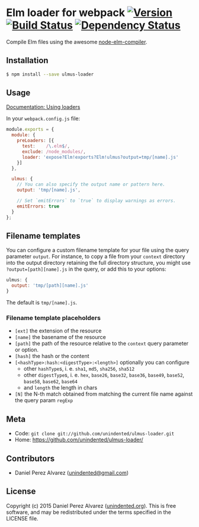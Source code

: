 # Elm loader for webpack [![Version](https://img.shields.io/npm/v/ulmus-loader.svg)](https://www.npmjs.com/package/ulmus-loader) [![Build Status](https://img.shields.io/travis/unindented/ulmus-loader.svg)](http://travis-ci.org/unindented/ulmus-loader) [![Dependency Status](https://img.shields.io/gemnasium/unindented/ulmus-loader.svg)](https://gemnasium.com/unindented/ulmus-loader)

Compile Elm files using the awesome [node-elm-compiler](https://github.com/rtfeldman/node-elm-compiler).


## Installation

```sh
$ npm install --save ulmus-loader
```


## Usage

[Documentation: Using loaders](http://webpack.github.io/docs/using-loaders.html)

In your `webpack.config.js` file:

```js
module.exports = {
  module: {
    preLoaders: [{
      test:    /\.elm$/,
      exclude: /node_modules/,
      loader: 'expose?Elm!exports?Elm!ulmus?output=tmp/[name].js'
    }]
  },

  ulmus: {
    // You can also specify the output name or pattern here.
    output: 'tmp/[name].js',

    // Set `emitErrors` to `true` to display warnings as errors.
    emitErrors: true
  }
};
```


## Filename templates

You can configure a custom filename template for your file using the query
parameter `output`. For instance, to copy a file from your `context` directory
into the output directory retaining the full directory structure, you might
use `?output=[path][name].js` in the query, or add this to your options:

```js
ulmus: {
  output: 'tmp/[path][name].js'
}
```

The default is `tmp/[name].js`.


### Filename template placeholders

* `[ext]` the extension of the resource
* `[name]` the basename of the resource
* `[path]` the path of the resource relative to the `context` query parameter or option.
* `[hash]` the hash or the content
* `[<hashType>:hash:<digestType>:<length>]` optionally you can configure
  * other `hashType`s, i. e. `sha1`, `md5`, `sha256`, `sha512`
  * other `digestType`s, i. e. `hex`, `base26`, `base32`, `base36`, `base49`, `base52`, `base58`, `base62`, `base64`
  * and `length` the length in chars
* `[N]` the N-th match obtained from matching the current file name against the query param `regExp`


## Meta

* Code: `git clone git://github.com/unindented/ulmus-loader.git`
* Home: <https://github.com/unindented/ulmus-loader/>


## Contributors

* Daniel Perez Alvarez ([unindented@gmail.com](mailto:unindented@gmail.com))


## License

Copyright (c) 2015 Daniel Perez Alvarez ([unindented.org](http://unindented.org/)). This is free software, and may be redistributed under the terms specified in the LICENSE file.

